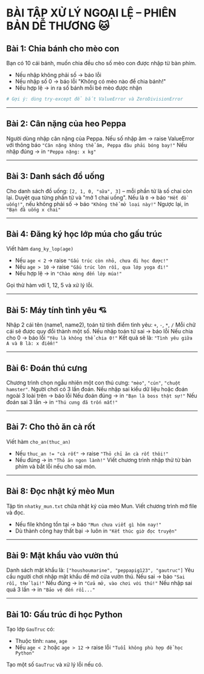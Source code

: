 
# BÀI TẬP XỬ LÝ NGOẠI LỆ – PHIÊN BẢN DỄ THƯƠNG 🐱

## Bài 1: Chia bánh cho mèo con

Bạn có 10 cái bánh, muốn chia đều cho số mèo con được nhập từ bàn phím.

* Nếu nhập không phải số → báo lỗi
* Nếu nhập số 0 → báo lỗi "Không có mèo nào để chia bánh!"
* Nếu hợp lệ → in ra số bánh mỗi bé mèo được nhận

```python
# Gợi ý: dùng try-except để bắt ValueError và ZeroDivisionError
```

---

## Bài 2: Cân nặng của heo Peppa

Người dùng nhập cân nặng của Peppa. Nếu số nhập âm → raise ValueError với thông báo `"Cân nặng không thể âm, Peppa đâu phải bóng bay!"`
Nếu nhập đúng → in `"Peppa nặng: x kg"`

---

## Bài 3: Danh sách đồ uống

Cho danh sách đồ uống: `[2, 1, 0, "sữa", 3]` – mỗi phần tử là số chai còn lại.
Duyệt qua từng phần tử và "mở 1 chai uống". Nếu là `0` → báo `"Hết đồ uống!"`, nếu không phải số → báo `"Không thể mở loại này!"`
Ngược lại, in `"Bạn đã uống x chai"`

---

## Bài 4: Đăng ký học lớp múa cho gấu trúc

Viết hàm `dang_ky_lop(age)`

* Nếu `age < 2` → raise `"Gấu trúc còn nhỏ, chưa đi học được!"`
* Nếu `age > 10` → raise `"Gấu trúc lớn rồi, qua lớp yoga đi!"`
* Nếu hợp lệ → in `"Chào mừng đến lớp múa!"`

Gọi thử hàm với 1, 12, 5 và xử lý lỗi.

---

## Bài 5: Máy tính tình yêu 💘

Nhập 2 cái tên (name1, name2), toán tử tính điểm tình yêu: `+`, `-`, `*`, `/`
Mỗi chữ cái sẽ được quy đổi thành một số.
Nếu nhập toán tử sai → báo lỗi
Nếu chia cho 0 → báo lỗi `"Yêu là không thể chia 0!"`
Kết quả sẽ là: `"Tình yêu giữa A và B là: x điểm!"`

---

## Bài 6: Đoán thú cưng

Chương trình chọn ngẫu nhiên một con thú cưng: `"mèo"`, `"cún"`, `"chuột hamster"`.
Người chơi có 3 lần đoán. Nếu nhập sai kiểu dữ liệu hoặc đoán ngoài 3 loài trên → báo lỗi
Nếu đoán đúng → in `"Bạn là boss thật sự!"`
Nếu đoán sai 3 lần → in `"Thú cưng đã trốn mất!"`

---

## Bài 7: Cho thỏ ăn cà rốt

Viết hàm `cho_an(thuc_an)`

* Nếu `thuc_an != "cà rốt"` → raise `"Thỏ chỉ ăn cà rốt thôi!"`
* Nếu đúng → in `"Thỏ ăn ngon lành!"`
  Viết chương trình nhập thử từ bàn phím và bắt lỗi nếu cho sai món.

---

## Bài 8: Đọc nhật ký mèo Mun

Tập tin `nhatky_mun.txt` chứa nhật ký của mèo Mun. Viết chương trình mở file và đọc.

* Nếu file không tồn tại → báo `"Mun chưa viết gì hôm nay!"`
* Dù thành công hay thất bại → luôn in `"Kết thúc giờ đọc truyện"`

---

## Bài 9: Mật khẩu vào vườn thú

Danh sách mật khẩu là: `["houshoumarine", "peppapig123", "gautruc"]`
Yêu cầu người chơi nhập mật khẩu để mở cửa vườn thú. Nếu sai → báo `"Sai rồi, thử lại!"`
Nếu đúng → in `"Cửa mở, vào chơi với thú!"`
Nếu nhập sai quá 3 lần → in `"Bảo vệ đến rồi..."`

---

## Bài 10: Gấu trúc đi học Python

Tạo lớp `GauTruc` có:

* Thuộc tính: `name`, `age`
* Nếu `age < 2` hoặc `age > 12` → raise lỗi `"Tuổi không phù hợp để học Python"`

Tạo một số `GauTruc` và xử lý lỗi nếu có.

